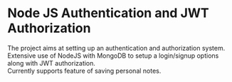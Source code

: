# Node JS Authentication and JWT Authorization
The project aims at setting up an authentication and authorization system.  
Extensive use of NodeJS with MongoDB to setup a login/signup options along with JWT authorization.  
Currently supports feature of saving personal notes.
